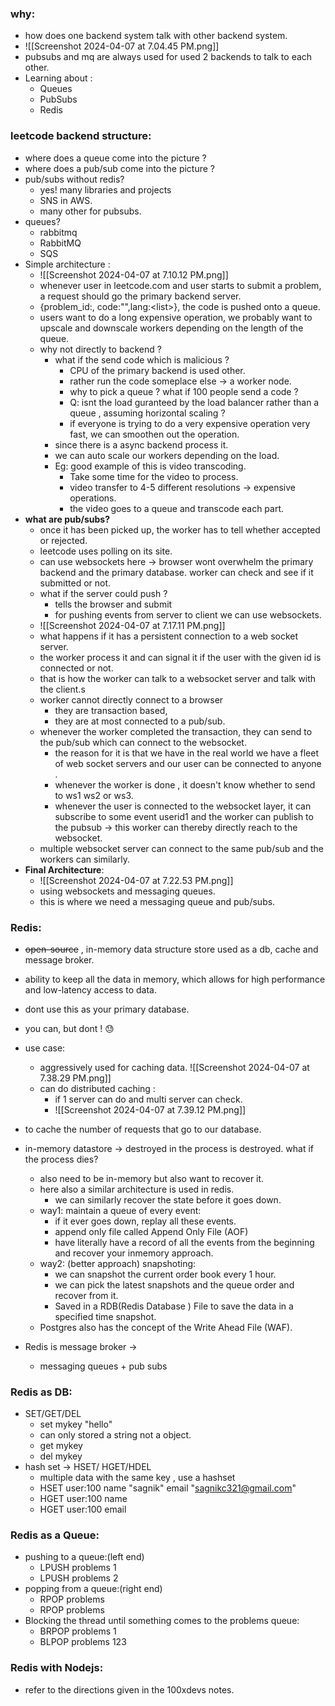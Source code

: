 ### why:
- how does one backend system talk with other backend system.
- ![[Screenshot 2024-04-07 at 7.04.45 PM.png]]
- pubsubs and mq are always used for used 2 backends to talk to each other.
- Learning about :
	- Queues
	- PubSubs 
	- Redis

### leetcode backend structure:
- where does a queue come into the picture ?
- where does a pub/sub come into the picture ?
- pub/subs without redis?
	- yes! many libraries and projects
	- SNS in AWS.
	- many other for pubsubs.
- queues?
	- rabbitmq
	- RabbitMQ
	- SQS
- Simple architecture :
	- ![[Screenshot 2024-04-07 at 7.10.12 PM.png]]
	- whenever user in leetcode.com and user starts to submit a problem,  a request should go the primary backend server.
	- {problem_id:, code:"",lang:\<list>}, the code is pushed onto a queue.
	- users want to do a long expensive operation,  we probably want to upscale and downscale workers depending on the length of the queue.
	- why not directly to backend ?
		- what if the send code which is malicious ?
			- CPU of the primary backend is used other.
			- rather run the code someplace else -> a worker node.
			- why to pick a queue ? what if 100 people send a code ? 
			- Q: isnt the load guranteed by the load balancer rather than a queue , assuming horizontal scaling ?
			- if everyone is trying to do a very expensive operation very fast, we can smoothen out the operation.
		- since there is a async backend process it.
		- we can auto scale our workers depending on the load.
		- Eg: good example of this is video transcoding.
			- Take some time for the video to process.
			- video transfer to 4-5 different resolutions -> expensive operations.
			- the video goes to a queue and transcode each part.
- **what are pub/subs?**
	- once it has been picked up, the worker has to tell whether accepted or rejected.
	- leetcode uses polling on its site.
	- can use websockets here -> browser wont overwhelm the primary backend and the primary database. worker can check and see if it submitted or not.
	- what if the server could push ?
		- tells the browser and submit
		- for pushing events from server to client we can use websockets.
	- ![[Screenshot 2024-04-07 at 7.17.11 PM.png]]
	- what happens if it has a persistent connection to a web socket server.
	- the worker process it and can signal it if the user with the given id is connected or not.
	- that is how the worker can talk to a websocket server and talk with the client.s
	- worker cannot directly connect to a browser
		- they are transaction based, 
		- they are at most connected to a pub/sub.
	- whenever the worker completed the transaction, they can send to the pub/sub which can connect to the websocket.
		- the reason for it is that we have in the real world we have a fleet of web socket servers and our user can be connected to anyone .
		- whenever the worker is done , it doesn't know whether to send to ws1 ws2 or ws3.
		- whenever the user is connected to the websocket layer, it can subscribe to some event userid1 and the worker can publish to the pubsub -> this worker can thereby directly reach to the websocket.
	- multiple websocket server can connect to the same pub/sub and the workers can similarly.
- **Final Architecture**:
	- ![[Screenshot 2024-04-07 at 7.22.53 PM.png]]
	- using websockets and messaging queues.
	- this is where we need a messaging queue and pub/subs.
### Redis:
- ~~open-source~~ , in-memory data structure store used as a db, cache and message broker.
- ability to keep all the data in memory, which allows for high performance and low-latency access to data.
- dont use this as your primary database.
- you can, but dont ! 😓
- use case:
	- aggressively used for caching data.
	![[Screenshot 2024-04-07 at 7.38.29 PM.png]]
	- can do distributed caching :
		- if 1 server can do and multi server can check.
		- ![[Screenshot 2024-04-07 at 7.39.12 PM.png]]
- to cache the number of requests that go to our database.
- in-memory datastore -> destroyed in the process is destroyed. what if the process dies?
	- also need to be in-memory but also want to recover it.
	- here also a similar architecture is used in redis.
		- we can similarly recover the state before it goes down.
	- way1: maintain  a queue of every event:
		- if it ever goes down, replay all these events.
		- append only file called Append Only File (AOF)
		- have literally have a record of all the events from the beginning and recover your inmemory approach.
	- way2: (better approach) snapshoting:
		- we can snapshot the current order book every 1 hour.
		- we can pick the latest snapshots and the queue order and recover from it.
		- Saved in a RDB(Redis Database ) File to save the data in a specified time snapshot.
	- Postgres also has the concept of the Write Ahead File (WAF).

- Redis is message broker ->
	- messaging queues + pub subs

### Redis as DB:
- SET/GET/DEL
	- set mykey "hello"
	- can only stored a string not a object.
	- get mykey
	- del mykey
- hash set -> HSET/ HGET/HDEL
	- multiple data with the same key , use a hashset
	- HSET user:100 name "sagnik" email "sagnikc321@gmail.com"
	- HGET user:100 name 
	- HGET user:100 email
### Redis as a Queue:
- pushing to a queue:(left end)
	- LPUSH problems 1
	- LPUSH problems 2
- popping from a queue:(right end)
	- RPOP problems 
	- RPOP problems
- Blocking the thread until something comes to the problems queue:
	- BRPOP problems 1
	- BLPOP problems 123 
### Redis with Nodejs:
- refer to the directions given in the 100xdevs notes.